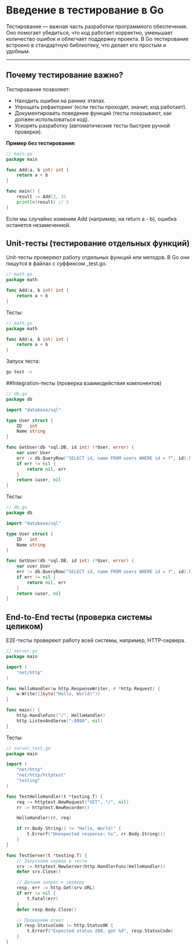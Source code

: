 # Введение в тестирование в Go

Тестирование — важная часть разработки программного обеспечения. Оно помогает убедиться, что код работает корректно, уменьшает количество ошибок и облегчает поддержку проекта. В Go тестирование встроено в стандартную библиотеку, что делает его простым и удобным.

---

## Почему тестирование важно?

Тестирование позволяет:
- Находить ошибки на ранних этапах.
- Упрощать рефакторинг (если тесты проходят, значит, код работает).
- Документировать поведение функций (тесты показывают, как должен использоваться код).
- Ускорять разработку (автоматические тесты быстрее ручной проверки).

**Пример без тестирования:**
```go
// main.go
package main

func Add(a, b int) int {
    return a + b
}

func main() {
    result := Add(2, 3)
    println(result) // 5
}
```

Если мы случайно изменим Add (например, на return a - b), ошибка останется незамеченной.

## Unit-тесты (тестирование отдельных функций)
Unit-тесты проверяют работу отдельных функций или методов. В Go они пишутся в файлах с суффиксом _test.go.
```go
// math.go
package math

func Add(a, b int) int {
    return a + b
}

```

Тесты:
```go
// math.go
package math

func Add(a, b int) int {
    return a + b
}
```

Запуск теста:
```bash
go test -v
```

##Integration-тесты (проверка взаимодействия компонентов)

```go
// db.go
package db

import "database/sql"

type User struct {
    ID   int
    Name string
}

func GetUser(db *sql.DB, id int) (*User, error) {
    var user User
    err := db.QueryRow("SELECT id, name FROM users WHERE id = ?", id).Scan(&user.ID, &user.Name)
    if err != nil {
        return nil, err
    }
    return &user, nil
}
```

Тесты:
```go
// db.go
package db

import "database/sql"

type User struct {
    ID   int
    Name string
}

func GetUser(db *sql.DB, id int) (*User, error) {
    var user User
    err := db.QueryRow("SELECT id, name FROM users WHERE id = ?", id).Scan(&user.ID, &user.Name)
    if err != nil {
        return nil, err
    }
    return &user, nil
}
```

## End-to-End тесты (проверка системы целиком)
E2E-тесты проверяют работу всей системы, например, HTTP-сервера.

```go
// server.go
package main

import (
    "net/http"
)

func HelloHandler(w http.ResponseWriter, r *http.Request) {
    w.Write([]byte("Hello, World!"))
}

func main() {
    http.HandleFunc("/", HelloHandler)
    http.ListenAndServe(":8080", nil)
}
```

Тесты:

```go
// server_test.go
package main

import (
    "net/http"
    "net/http/httptest"
    "testing"
)

func TestHelloHandler(t *testing.T) {
    req := httptest.NewRequest("GET", "/", nil)
    rr := httptest.NewRecorder()

    HelloHandler(rr, req)

    if rr.Body.String() != "Hello, World!" {
        t.Errorf("Unexpected response: %s", rr.Body.String())
    }
}

func TestServer(t *testing.T) {
    // Запускаем сервер в тесте
    srv := httptest.NewServer(http.HandlerFunc(HelloHandler))
    defer srv.Close()

    // Делаем запрос к серверу
    resp, err := http.Get(srv.URL)
    if err != nil {
        t.Fatal(err)
    }
    defer resp.Body.Close()

    // Проверяем ответ
    if resp.StatusCode != http.StatusOK {
        t.Errorf("Expected status 200, got %d", resp.StatusCode)
    }
}
```



